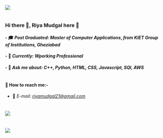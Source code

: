 ![](https://komarev.com/ghpvc/?username=riyamudgal&color=yellow)
#

### Hi there 👋, Riya Mudgal here :girl:
#### - 🎓 *Post Graduated: Master of Computer Applications*, *from KIET Group of Institutions, Ghaziabad*
#### - 🌱 *Currently:* *Wporking Professional*
#### - 💬 *Ask me about:* *C++, Python, HTML, CSS, Javascript, SQl, AWS*

#
#### :satellite: How to reach me:-
- :e-mail: *E-mail:* *riyamudgal21@gmail.com*

#


<img align ="center" src ="https://github-readme-stats.vercel.app/api?username=riyamudgal&theme=blue-green&show_icons=true" />

#

<img align ="center" src="https://github-readme-streak-stats.herokuapp.com/?user=riyamudgal" />



